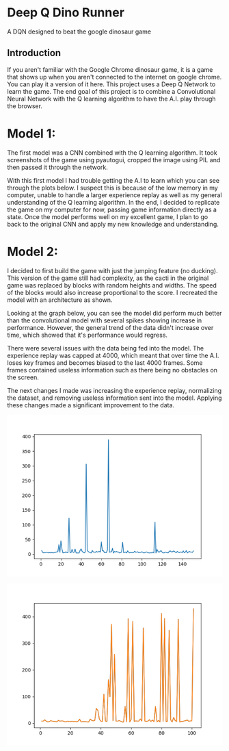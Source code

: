 # Deep Q Dino Runner
A DQN designed to beat the google dinosaur game
## Introduction
If you aren't familiar with the Google Chrome dinosaur game,
it is a game that shows up when you aren't connected to the internet
on google chrome. You can play it a version of it here. This project 
uses a Deep Q Network to learn the game. The end goal of this project
is to combine a Convolutional Neural Network with the Q learning algorithm
to have the A.I. play through the browser.

# Model 1:
The first model was a CNN combined with the Q learning algorithm.
It took screenshots of the game using pyautogui, cropped the image 
using PIL and then passed it through the network. 

With this first model I had trouble getting the A.I to learn which 
you can see through the plots below. I suspect this is because of 
the low memory in my computer, unable to handle a larger experience
replay as well as my general understanding of the Q learning algorithm.
In the end, I decided to replicate the game on my computer for now,
passing game information directly as a state. Once the model performs
well on my excellent game, I plan to go back to the original CNN and 
apply my new knowledge and understanding. 

# Model 2:
I decided to first build the game with just the jumping feature (no ducking).
This version of the game still had complexity, as the cacti in the original
game was replaced by blocks with random heights and widths. The speed of the
blocks would also increase proportional to the score. I recreated the model
with an architecture as shown.

Looking at the graph below, you can see the model did perform much better
than the convolutional model with several spikes showing increase in performance.
However, the general trend of the data didn't increase over time, which
showed that it's performance would regress.

There were several issues with the data being fed into the model.
The experience replay was capped at 4000, which meant that over time
the A.I. loses key frames and becomes biased to the last 4000 frames.
Some frames contained useless information such as there being
no obstacles on the screen. 

The next changes I made was increasing the experience replay, normalizing 
the dataset, and removing useless information sent into the model. Applying
these changes made a significant improvement to the data. 

![Experience Replay1](figures/test7.png "dsafad")

![Experience Replay1](figures/test8.png "dsafa")
